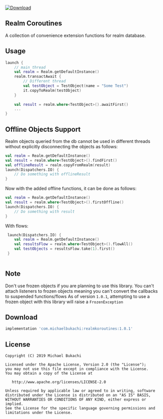 [ ![Download](https://api.bintray.com/packages/michaelbukachi/realm/realm-koroutines/images/download.svg?version=0.1.5) ](https://bintray.com/michaelbukachi/realm/realm-koroutines/0.1.5/link)

Realm Coroutines
----------------

A collection of convenience extension functions for realm database.


Usage
-----
```kotlin
launch {
    // main thread
    val realm = Realm.getDefaultInstance()
    realm.transactAwait {
        // Different thread
        val testObject = TestObject(name = "Some Test")
        it.copyToRealm(testObject)
    }
    
    val result = realm.where<TestObject>().awaitFirst()
    ...
}

```

Offline Objects Support
---------------
Realm objects queried from the db cannot be used in different
threads without explicitly disconnecting the objects as follows:
```kotlin
val realm = Realm.getDefaultInstance()
val result = realm.where<TestObject>().findFirst()
val offlineResult = realm.copyFromRealm(result)
launch(Dispatchers.IO) {
    // Do something with offlineResult
}
```
Now with the added offline functions, it can be done as follows:
```kotlin
val realm = Realm.getDefaultInstance()
val result = realm.where<TestObject>().firstOffline()
launch(Dispatchers.IO) {
    // Do something with result
}
```
With flows:
```kotlin
 launch(Dispatchers.IO) {
    val realm = Realm.getDefaultInstance()
    val resultsFlow = realm.where<TestObject>().flowAll()
    val testObjects = resultsFlow.take(1).first()
 }
 
```

Note
-----
Don't use frozen objects if you are planning to use this library. You
can't attach listeners to frozen objects meaning you can't convert the
callbacks to suspended functions/flows
As of version `1.0.1`, attempting to use a frozen object with this library
will raise a `FrozenException`


Download
--------

```groovy
implementation 'com.michaelbukachi:realmkoroutines:1.0.1'
```

License
-------

    Copyright (C) 2019 Michael Bukachi

    Licensed under the Apache License, Version 2.0 (the "License");
    you may not use this file except in compliance with the License.
    You may obtain a copy of the License at

       http://www.apache.org/licenses/LICENSE-2.0

    Unless required by applicable law or agreed to in writing, software
    distributed under the License is distributed on an "AS IS" BASIS,
    WITHOUT WARRANTIES OR CONDITIONS OF ANY KIND, either express or implied.
    See the License for the specific language governing permissions and
    limitations under the License.
